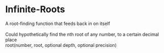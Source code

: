 # Infinite-Roots
A root-finding function that feeds back in on itself
<br>
<br>
Could hypothetically find the nth root of any number, to a certain decimal place
<br>
root(number, root, optional depth, optional precision)
